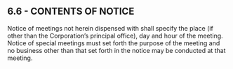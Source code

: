 ## **6.6 - CONTENTS OF NOTICE**

Notice of meetings not herein dispensed with shall specify the place (if other than the Corporation’s principal office), day and hour of the meeting. Notice of special meetings must set forth the purpose of the meeting and no business other than that set forth in the notice may be conducted at that meeting.
